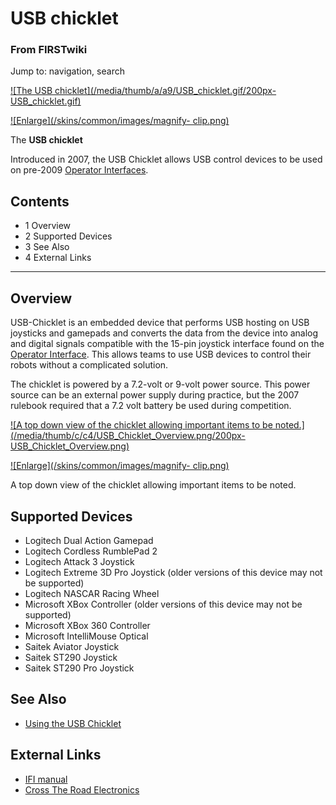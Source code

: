 # USB chicklet

### From FIRSTwiki

Jump to: navigation, search

[![The USB chicklet](/media/thumb/a/a9/USB_chicklet.gif/200px-
USB_chicklet.gif)](/index.php/Image:USB_chicklet.gif "The USB chicklet" )

[![Enlarge](/skins/common/images/magnify-
clip.png)](/index.php/Image:USB_chicklet.gif "Enlarge" )

The **USB chicklet**

Introduced in 2007, the USB Chicklet allows USB control devices to be used on
pre-2009 [Operator Interfaces](/index.php/Operator_Interface "Operator
Interface" ).

## Contents

  * 1 Overview
  * 2 Supported Devices
  * 3 See Also
  * 4 External Links  
---  
  

## Overview

USB-Chicklet is an embedded device that performs USB hosting on USB joysticks
and gamepads and converts the data from the device into analog and digital
signals compatible with the 15-pin joystick interface found on the [Operator
Interface](/index.php/Operator_Interface "Operator Interface" ). This allows
teams to use USB devices to control their robots without a complicated
solution.

The chicklet is powered by a 7.2-volt or 9-volt power source. This power
source can be an external power supply during practice, but the 2007 rulebook
required that a 7.2 volt battery be used during competition.

[![A top down view of the chicklet allowing important items to be
noted.](/media/thumb/c/c4/USB_Chicklet_Overview.png/200px-
USB_Chicklet_Overview.png)](/index.php/Image:USB_Chicklet_Overview.png "A top
down view of the chicklet allowing important items to be noted." )

[![Enlarge](/skins/common/images/magnify-
clip.png)](/index.php/Image:USB_Chicklet_Overview.png "Enlarge" )

A top down view of the chicklet allowing important items to be noted.


## Supported Devices

  * Logitech Dual Action Gamepad 
  * Logitech Cordless RumblePad 2 
  * Logitech Attack 3 Joystick 
  * Logitech Extreme 3D Pro Joystick (older versions of this device may not be supported) 
  * Logitech NASCAR Racing Wheel 
  * Microsoft XBox Controller (older versions of this device may not be supported) 
  * Microsoft XBox 360 Controller 
  * Microsoft IntelliMouse Optical 
  * Saitek Aviator Joystick 
  * Saitek ST290 Joystick 
  * Saitek ST290 Pro Joystick 


## See Also

  * [Using the USB Chicklet](/index.php/Using_the_USB_chicklet "Using the USB chicklet" )


## External Links

  * [IFI manual](http://www.ifirobotics.com/docs/usbchicklet-usermanual-rev1-2.pdf "http://www.ifirobotics.com/docs/usbchicklet-usermanual-rev1-2.pdf" )
  * [Cross The Road Electronics](http://www.crosstheroadelectronics.com "http://www.crosstheroadelectronics.com" )

